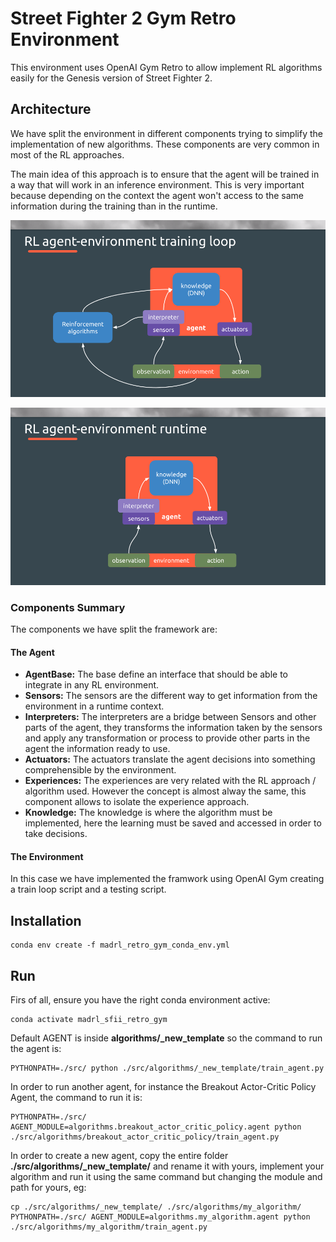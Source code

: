 Street Fighter 2 Gym Retro Environment
===

This environment uses OpenAI Gym Retro to allow implement RL algorithms easily for the Genesis version of Street Fighter 2.

## Architecture

We have split the environment in different components trying to simplify the implementation of new algorithms. These components are very common in most of the RL approaches.

The main idea of this approach is to ensure that the agent will be trained in a way that will work in an inference environment. This is very important because depending on the context the agent won't access to the same information during the training than in the runtime.

![RL Agent Environment Training Loop](./images/mad_rl_scheme_training.png)


![RL Agent Environment Runtime](./images/mad_rl_scheme_runtime.png)


### Components Summary

The components we have split the framework are:

#### The Agent

 * **AgentBase:** The base define an interface that should be able to integrate in any RL environment.
 * **Sensors:** The sensors are the different way to get information from the environment in a runtime context.
 * **Interpreters:** The interpreters are a bridge between Sensors and other parts of the agent, they transforms the information taken by the sensors and apply any transformation or process to provide other parts in the agent the information ready to use.
 * **Actuators:** The actuators translate the agent decisions into something comprehensible by the environment.
 * **Experiences:** The experiences are very related with the RL approach / algorithm used. However the concept is almost alway the same, this component allows to isolate the experience approach.
 * **Knowledge:** The knowledge is where the algorithm must be implemented, here the learning must be saved and accessed in order to take decisions.

#### The Environment

In this case we have implemented the framwork using OpenAI Gym creating a train loop script and a testing script.

## Installation

```
conda env create -f madrl_retro_gym_conda_env.yml
```

## Run

Firs of all, ensure you have the right conda environment active:

```
conda activate madrl_sfii_retro_gym
```

Default AGENT is inside **algorithms/_new_template** so the command to run the agent is:

```
PYTHONPATH=./src/ python ./src/algorithms/_new_template/train_agent.py
```

In order to run another agent, for instance the Breakout Actor-Critic Policy Agent, the command to run it is:

```
PYTHONPATH=./src/ AGENT_MODULE=algorithms.breakout_actor_critic_policy.agent python ./src/algorithms/breakout_actor_critic_policy/train_agent.py
```

In order to create a new agent, copy the entire folder **./src/algorithms/_new_template/** and rename it with yours, implement your algorithm and run it using the same command but changing the module and path for yours, eg:

```
cp ./src/algorithms/_new_template/ ./src/algorithms/my_algorithm/
PYTHONPATH=./src/ AGENT_MODULE=algorithms.my_algorithm.agent python ./src/algorithms/my_algorithm/train_agent.py
```
